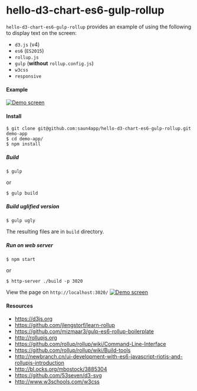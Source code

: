 # hello-d3-chart-es6-gulp-rollup

`hello-d3-chart-es6-gulp-rollup` provides an example of using the following to display text on the screen:
- `d3.js` (v4)
- `es6` (`ES2015`)
- `rollup.js`
- `gulp` (**without** `rollup.config.js`)
- `w3css`
- `responsive`

#### Example
<a href="https://saun4app.github.io/hello-d3-chart-es6-gulp-rollup" target="_blank">
    <img src="https://raw.github.com/saun4app/hello-d3-chart-es6-gulp-rollup/master/demo-screen.png"
         alt="Demo screen"/>
</a>

#### Install
```
$ git clone git@github.com:saun4app/hello-d3-chart-es6-gulp-rollup.git demo-app
$ cd demo-app/
$ npm install
```

##### Build
```
$ gulp
```
or
```
$ gulp build
```

##### Build uglified version
```
$ gulp ugly
```
The resulting files are in `build` directory.

##### Run on web server
```
$ npm start
```
or
```
$ http-server ./build -p 3020
```
View the page on `http://localhost:3020/`
<a href="https://saun4app.github.io/hello-d3-chart-rollup" target="_blank">
    <img src="https://raw.github.com/saun4app/hello-d3-chart-es6-gulp-rollup/master/demo-screen.png"
         alt="Demo screen"/>
</a>

#### Resources
- https://d3js.org
- https://github.com/jlengstorf/learn-rollup
- https://github.com/mizmaar3/gulp-es6-rollup-boilerplate
- http://rollupjs.org
- https://github.com/rollup/rollup/wiki/Command-Line-Interface
- https://github.com/rollup/rollup/wiki/Build-tools
- http://newbranch.cn/ui-development-with-es6-javascript-riotjs-and-rollupjs-introduction
- http://bl.ocks.org/mbostock/3885304
- https://github.com/53seven/d3-svg
- http://www.w3schools.com/w3css
